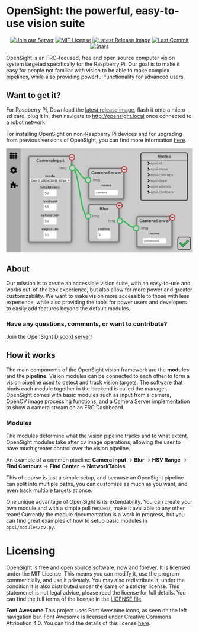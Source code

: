 # OpenSight: the powerful, easy-to-use vision suite

<p align="center">
    <a href="https://discordapp.com/invite/hPqpdsK">
        <img src="https://img.shields.io/discord/573690061720125441?label=Discord&style=flat"
            alt="Join our Server"></a>
    <a href="https://github.com/opensight-cv/opensight/blob/master/LICENSE">
        <img src="https://img.shields.io/github/license/opensight-cv/opensight?style=flat"
            alt="MIT License"></a>
    <a href="https://github.com/opensight-cv/opsi-gen/releases/latest">
        <img src="https://img.shields.io/github/v/release/opensight-cv/opsi-gen?style=flat"
            alt="Latest Release Image"></a>
    <a href="https://github.com/opensight-cv/opensight/commits/master">
        <img src="https://img.shields.io/github/last-commit/opensight-cv/opensight?style=flat"
            alt="Last Commit"></a>
    <a href="https://github.com/opensight-cv/opensight/stargazers">
        <img src="https://img.shields.io/github/stars/opensight-cv/opensight?style=flat"
            alt="Stars"></a>
</p>

OpenSight is an FRC-focused, free and open source computer vision system targeted specifically for the Raspberry Pi. Our goal is to make it easy for people not familiar with vision to be able to make complex pipelines, while also providing powerful functionality for advanced users.

## Want to get it?
For Raspberry Pi, Download the [latest release image](https://github.com/opensight-cv/opsi-gen/releases/latest), flash it onto a micro-sd card, plug it in, then navigate to http://opensight.local once connected to a robot network.

For installing OpenSight on non-Raspberry Pi devices and for upgrading from previous versions of OpenSight, you can find more information [here](https://github.com/opensight-cv/packages#how-do-i-upgrade-an-existing-installation-of-opensight).

![OpenSight Nodetree](images/simple_nodetree.png "OpenSight Nodetree")

## About

Our mission is to create an accessible vision suite, with an easy-to-use and works out-of-the box experience, but also allow for more power and greater customizability. We want to make vision more accessible to those with less experience, while also providing the tools for power users and developers to easily add features beyond the default modules.

### Have any questions, comments, or want to contribute?
Join the OpenSight [Discord server](https://discord.gg/hPqpdsK)!

## How it works
The main components of the OpenSight vision framework are the **modules** and the **pipeline**. 
Vision modules can be connected to each other to form a vision pipeline used to detect and track vision targets. The software that binds each module together in the backend is called the manager. OpenSight comes with basic modules such as input from a camera, OpenCV image processing functions, and a Camera Server implementation to show a camera stream on an FRC Dashboard.

### Modules
The modules determine what the vision pipeline tracks and to what extent. OpenSight modules take after cv image operations, allowing the user to have much greater control over the vision pipeline.

An example of a common pipeline: 
**Camera Input** -> **Blur** -> **HSV Range** -> **Find Contours** -> **Find Center** -> 
**NetworkTables**

This of course is just a simple setup, and because an OpenSight pipeline can split into multiple paths, you can customize as much as you want, and even track multiple targets at once.

One unique advantage of OpenSight is its extendability. You can create your own module and with a simple pull request, make it available to any other team! Currently the module documentation is a work in progress, but you can find great examples of how to setup basic modules in `opsi/modules/cv.py`.

# Licensing

OpenSight is free and open source software, now and forever. It is licensed under the MIT License. This means you can modify it, use the program commericially, and use it privately. You may also redistribute it, under the condition it is also distributed under the same or a stricter license. This statemenet is not legal advice, please read the license for full details. You can find the full terms of the license in the [LICENSE file](https://github.com/opensight-cv/opensight/tree/master/LICENSE).

**Font Awesome**
This project uses Font Awesome icons, as seen on the left navigation bar. Font Awesome is licensed under Creative Commons Attribution 4.0. You can find the details of this license [here](https://fontawesome.com/license/free).
